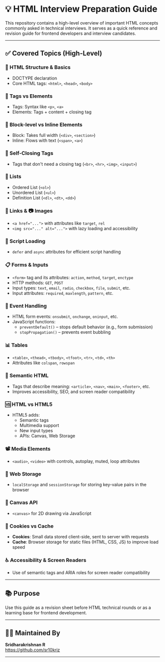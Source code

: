 # 💡 HTML Interview Preparation Guide

This repository contains a high-level overview of important HTML concepts commonly asked in technical interviews. It serves as a quick reference and revision guide for frontend developers and interview candidates.

---

## ✅ Covered Topics (High-Level)

### 🧱 HTML Structure & Basics
- DOCTYPE declaration
- Core HTML tags: `<html>`, `<head>`, `<body>`

### 🧩 Tags vs Elements
- Tags: Syntax like `<p>`, `<a>`
- Elements: Tags + content + closing tag

### 🔲 Block-level vs Inline Elements
- Block: Takes full width (`<div>`, `<section>`)
- Inline: Flows with text (`<span>`, `<a>`)

### 🧼 Self-Closing Tags
- Tags that don't need a closing tag (`<br>`, `<hr>`, `<img>`, `<input>`)

### 📝 Lists
- Ordered List (`<ol>`)
- Unordered List (`<ul>`)
- Definition List (`<dl>`, `<dt>`, `<dd>`)

### 🔗 Links & 📷 Images
- `<a href="...">` with attributes like `target`, `rel`
- `<img src="..." alt="...">` with lazy loading and accessibility

### 🚀 Script Loading
- `defer` and `async` attributes for efficient script handling

### 📋 Forms & Inputs
- `<form>` tag and its attributes: `action`, `method`, `target`, `enctype`
- HTTP methods: `GET`, `POST`
- Input types: `text`, `email`, `radio`, `checkbox`, `file`, `submit`, etc.
- Input attributes: `required`, `maxlength`, `pattern`, etc.

### 🧠 Event Handling
- HTML form events: `onsubmit`, `onchange`, `oninput`, etc.
- JavaScript functions:
  - `preventDefault()` – stops default behavior (e.g., form submission)
  - `stopPropagation()` – prevents event bubbling

### 📊 Tables
- `<table>`, `<thead>`, `<tbody>`, `<tfoot>`, `<tr>`, `<td>`, `<th>`
- Attributes like `colspan`, `rowspan`

### 📖 Semantic HTML
- Tags that describe meaning: `<article>`, `<nav>`, `<main>`, `<footer>`, etc.
- Improves accessibility, SEO, and screen reader compatibility

### 🆚 HTML vs HTML5
- HTML5 adds:
  - Semantic tags
  - Multimedia support
  - New input types
  - APIs: Canvas, Web Storage

### 📽️ Media Elements
- `<audio>`, `<video>` with controls, autoplay, muted, loop attributes

### 💾 Web Storage
- `localStorage` and `sessionStorage` for storing key-value pairs in the browser

### 🎨 Canvas API
- `<canvas>` for 2D drawing via JavaScript

### 🍪 Cookies vs Cache
- **Cookies**: Small data stored client-side, sent to server with requests
- **Cache**: Browser storage for static files (HTML, CSS, JS) to improve load speed

### ♿ Accessibility & Screen Readers
- Use of semantic tags and ARIA roles for screen reader compatibility

---

## 📚 Purpose

Use this guide as a revision sheet before HTML technical rounds or as a learning base for frontend development.

---

## 👨‍💻 Maintained By

**Sridharakrishnan R**  
https://github.com/sr10kriz

---

